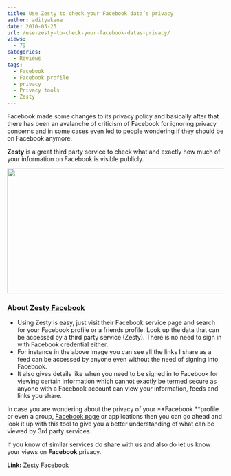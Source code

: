 ```yaml
---
title: Use Zesty to check your Facebook data’s privacy
author: adityakane
date: 2010-05-25
url: /use-zesty-to-check-your-facebook-datas-privacy/
views:
  - 79
categories:
  - Reviews
tags:
  - Facebook
  - Facebook profile
  - privacy
  - Privacy tools
  - Zesty
---
```

Facebook made some changes to its privacy policy and basically after that there has been an avalanche of criticism of Facebook for ignoring privacy concerns and in some cases even led to people wondering if they should be on Facebook anymore.

**Zesty** is a great third party service to check what and exactly how much of your information on Facebook is visible publicly.

<a href="http://fbknol.com/2010/05/25/use-zesty-to-check-your-facebook-datas-privacy/check_facebook_privacy_zesty/" onclick="_gaq.push(['_trackEvent', 'outbound-article', 'http://fbknol.com/2010/05/25/use-zesty-to-check-your-facebook-datas-privacy/check_facebook_privacy_zesty/', '']);" rel="attachment wp-att-1528"><img class="aligncenter size-full  wp-image-51027" src="http://cdn.devilsworkshop.org/files/2010/05/check_facebook_privacy_zesty.png" alt="" width="550" height="290" /></a>

### **About <a href="http://zesty.ca/facebook" onclick="_gaq.push(['_trackEvent', 'outbound-article', 'http://zesty.ca/facebook', 'Zesty Facebook']);" >Zesty Facebook</a>**

  * Using Zesty is easy, just visit their Facebook service page and search for your Facebook profile or a friends profile. Look up the data that can be accessed by a third party service (Zesty). There is no need to sign in with Facebook credential either.
  * For instance in the above image you can see all the links I share as a feed can be accessed by anyone even without the need of signing into Facebook.
  * It also gives details like when you need to be signed in to Facebook for viewing certain information which cannot exactly be termed secure as anyone with a Facebook account can view your information, feeds and links you share.

In case you are wondering about the privacy of your **Facebook **profile or even a group, <a href="http://fbknol.com/2010/04/30/watch-what-you-put-up-as-your-status-as-it-ends-up-on-communities-pages-which-are-public/" onclick="_gaq.push(['_trackEvent', 'outbound-article', 'http://fbknol.com/2010/04/30/watch-what-you-put-up-as-your-status-as-it-ends-up-on-communities-pages-which-are-public/', 'Facebook page']);" >Facebook page</a> or applications then you can go ahead and look it up with this tool to give you a better understanding of what can be viewed by 3rd party services.

If you know of similar services do share with us and also do let us know your views on **Facebook** privacy.

**Link:** <a href="http://zesty.ca/facebook" onclick="_gaq.push(['_trackEvent', 'outbound-article', 'http://zesty.ca/facebook', 'Zesty Facebook']);" >Zesty Facebook</a>
